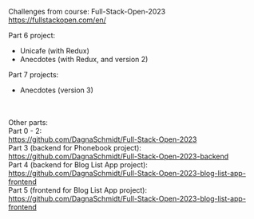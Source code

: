Challenges from course: Full-Stack-Open-2023 </br>
https://fullstackopen.com/en/  </br>

Part 6 project:
- Unicafe (with Redux)
- Anecdotes (with Redux, and version 2)

Part 7 projects:
- Anecdotes (version 3)


</br></br>
Other parts:</br>
Part 0 - 2:</br>
https://github.com/DagnaSchmidt/Full-Stack-Open-2023</br>
Part 3 (backend for Phonebook project):</br>
https://github.com/DagnaSchmidt/Full-Stack-Open-2023-backend</br>
Part 4 (backend for Blog List App project):</br>
https://github.com/DagnaSchmidt/Full-Stack-Open-2023-blog-list-app-frontend</br>
Part 5 (frontend for Blog List App project): </br>
https://github.com/DagnaSchmidt/Full-Stack-Open-2023-blog-list-app-frontend
